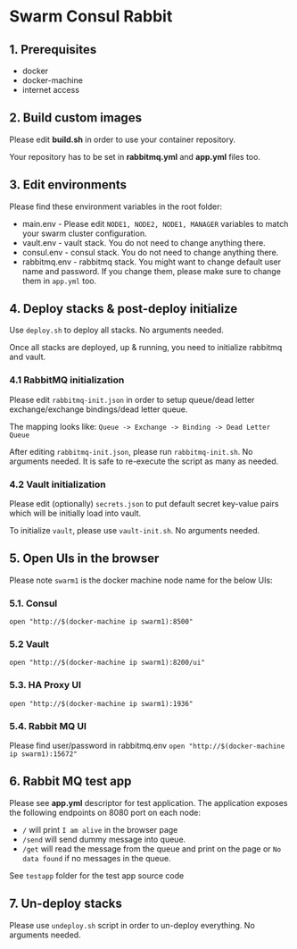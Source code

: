 # Swarm Consul Rabbit

## 1. Prerequisites
* docker
* docker-machine
* internet access

## 2. Build custom images
Please edit **build.sh** in order to use your container repository.

Your repository has to be set in **rabbitmq.yml** and **app.yml** files too.

## 3. Edit environments
Please find these environment variables in the root folder:

* main.env - Please edit `NODE1, NODE2, NODE1, MANAGER` variables to match your swarm cluster configuration.
* vault.env - vault stack. You do not need to change anything there.
* consul.env - consul stack. You do not need to change anything there.
* rabbitmq.env - rabbitmq stack. You might want to change default user name and password. If you change them, please make sure to change them in `app.yml` too.  

## 4. Deploy stacks & post-deploy initialize
Use `deploy.sh` to deploy all stacks. No arguments needed.

Once all stacks are deployed, up & running, you need to initialize rabbitmq and vault.

### 4.1 RabbitMQ initialization

Please edit `rabbitmq-init.json` in order to setup queue/dead letter exchange/exchange bindings/dead letter queue.

The mapping looks like: `Queue -> Exchange -> Binding -> Dead Letter Queue` 

After editing `rabbitmq-init.json`, please run `rabbitmq-init.sh`. No arguments needed. It is safe to re-execute the script as many as needed. 

### 4.2 Vault initialization
Please edit (optionally) `secrets.json` to put default secret key-value pairs which will be initially load into vault.

To initialize `vault`, please use `vault-init.sh`. No arguments needed.

## 5. Open UIs in the browser
Please note `swarm1` is the docker machine node name for the below UIs:

### 5.1. Consul
`open "http://$(docker-machine ip swarm1):8500"`

### 5.2 Vault
`open "http://$(docker-machine ip swarm1):8200/ui"`

### 5.3. HA Proxy UI
`open "http://$(docker-machine ip swarm1):1936"`

### 5.4. Rabbit MQ UI
Please find user/password in rabbitmq.env
`open "http://$(docker-machine ip swarm1):15672"`

## 6. Rabbit MQ test app
Please see **app.yml** descriptor for test application. The application exposes the following endpoints on 8080 port on each node:
* `/` will print `I am alive` in the browser page
* `/send` will send dummy message into queue.
* `/get` will read the message from the queue and print on the page or `No data found` if no messages in the queue.

See `testapp` folder for the test app source code 

## 7. Un-deploy stacks
Please use `undeploy.sh` script in order to un-deploy everything. No arguments needed. 